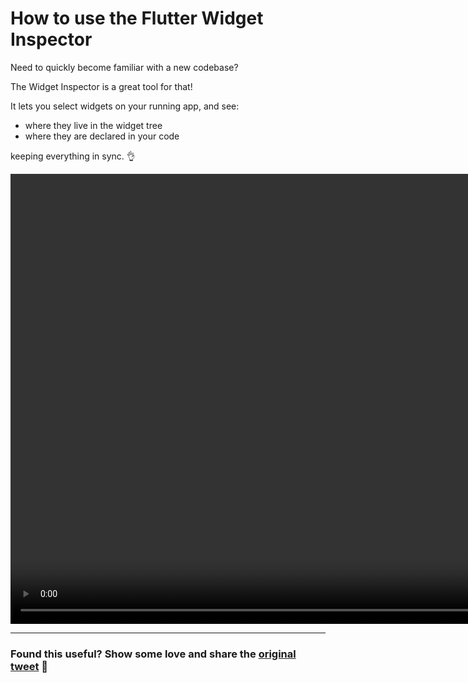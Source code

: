 # How to use the Flutter Widget Inspector

Need to quickly become familiar with a new codebase?

The Widget Inspector is a great tool for that!

It lets you select widgets on your running app, and see:

- where they live in the widget tree
- where they are declared in your code

keeping everything in sync. 👌

<video width="1200" height="720" controls>
  <source src="[videos/1.mp4](https://video.twimg.com/ext_tw_video/1494609769700728930/pu/vid/1280x720/elKLnVIujb5URKf0.mp4?tag=12)" type="video/mp4">
</video>

---

### Found this useful? Show some love and share the [original tweet](https://twitter.com/biz84/status/1494610003352866817) 🙏